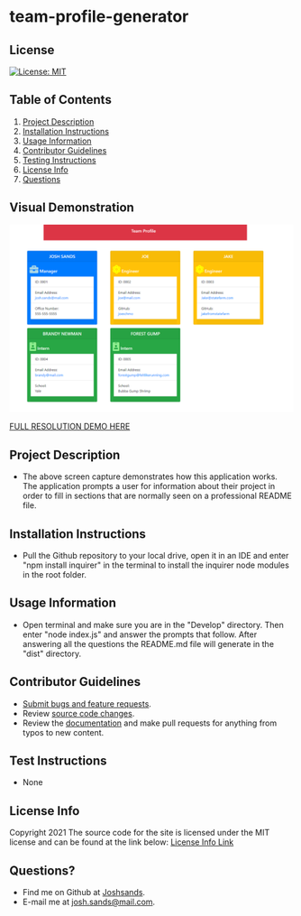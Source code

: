 # team-profile-generator

## License
[![License: MIT](https://img.shields.io/badge/License-MIT-yellow.svg)](https://opensource.org/licenses/MIT)

## Table of Contents
1. [Project Description](#project-description)
2. [Installation Instructions](#installation-instructions)
3. [Usage Information](#usage-information)
4. [Contributor Guidelines](#contributor-guidelines)
5. [Testing Instructions](#testing-instructions)
6. [License Info](#license-info)
7. [Questions](#questions)

## Visual Demonstration
![Professional README Generator Demo](./assets/snapshot.png)

[FULL RESOLUTION DEMO HERE](https://youtu.be/fMaig__y1lE)

## Project Description
* The above screen capture demonstrates how this application works. The application prompts a user for information about their project in order to fill in sections that are normally seen on a professional README file.

## Installation Instructions
* Pull the Github repository to your local drive, open it in an IDE and enter "npm install inquirer" in the terminal to install the inquirer node modules in the root folder. 

## Usage Information
* Open terminal and make sure you are in the "Develop" directory. Then enter "node index.js" and answer the prompts that follow. After answering all the questions the README.md file will generate in the "dist" directory.

## Contributor Guidelines
* [Submit bugs and feature requests](https://github.com/joshsands/Professional-README-Generator/issues).
* Review [source code changes](https://github.com/joshsands/Professional-README-Generator/pulls).
* Review the [documentation](https://github.com/joshsands/Professional-README-Generator-docs) and make pull requests for anything from typos to new content.

## Test Instructions
* None

## License Info
Copyright 2021
The source code for the site is licensed under the MIT license and can be found at the link below:
[License Info Link](https://opensource.org/licenses/MIT)
      

## Questions?
* Find me on Github at [Joshsands](http://github.com/Joshsands).
* E-mail me at josh.sands@mail.com.
